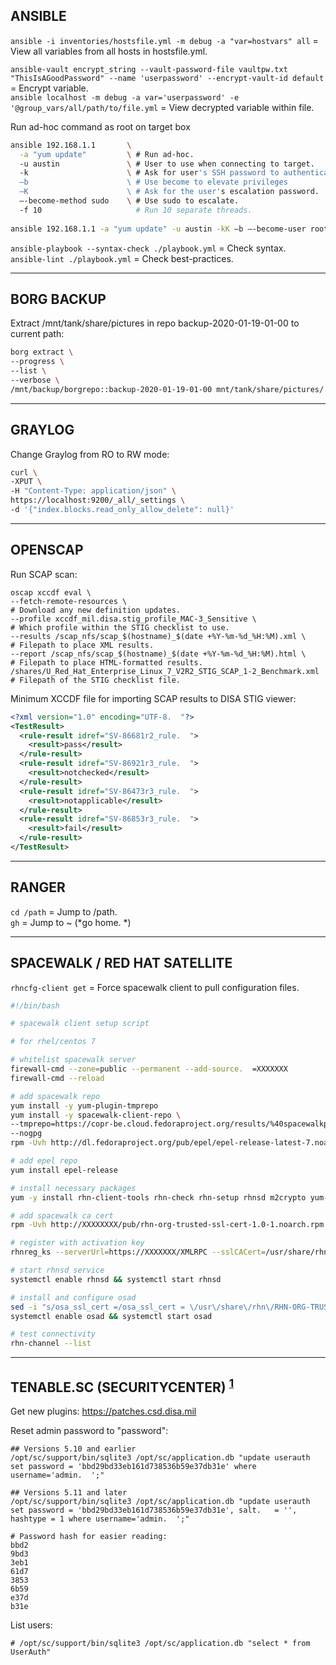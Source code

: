 
## ANSIBLE

`ansible -i inventories/hostsfile.yml -m debug -a "var=hostvars" all` = View all variables from all hosts in hostsfile.yml.  

`ansible-vault encrypt_string --vault-password-file vaultpw.txt "ThisIsAGoodPassword" --name 'userpassword' --encrypt-vault-id default` = Encrypt variable.  
`ansible localhost -m debug -a var='userpassword' -e '@group_vars/all/path/to/file.yml` = View decrypted variable within file.  

Run ad-hoc command as root on target box
```bash
ansible 192.168.1.1       \
  -a "yum update"         \ # Run ad-hoc.
  -u austin               \ # User to use when connecting to target.
  -k                      \ # Ask for user's SSH password to authenticate.
  –b                      \ # Use become to elevate privileges
  –K                      \ # Ask for the user's escalation password.
  –-become-method sudo    \ # Use sudo to escalate.
  -f 10                     # Run 10 separate threads.
  
ansible 192.168.1.1 -a "yum update" -u austin -kK –b –-become-user root –-become-method sudo -f 10
```

`ansible-playbook --syntax-check ./playbook.yml` = Check syntax.    
`ansible-lint ./playbook.yml`                    = Check best-practices.    


---
## BORG BACKUP

Extract /mnt/tank/share/pictures in repo backup-2020-01-19-01-00 to current path:
```bash
borg extract \
--progress \
--list \
--verbose \
/mnt/backup/borgrepo::backup-2020-01-19-01-00 mnt/tank/share/pictures/
```


---
## GRAYLOG

Change Graylog from RO to RW mode:
```bash
curl \
-XPUT \
-H "Content-Type: application/json" \
https://localhost:9200/_all/_settings \
-d '{"index.blocks.read_only_allow_delete": null}'
```


---
## OPENSCAP  

Run SCAP scan:
```
oscap xccdf eval \
--fetch-remote-resources \                                            # Download any new definition updates.
--profile xccdf_mil.disa.stig_profile_MAC-3_Sensitive \               # Which profile within the STIG checklist to use.
--results /scap_nfs/scap_$(hostname)_$(date +%Y-%m-%d_%H:%M).xml \    # Filepath to place XML results.
--report /scap_nfs/scap_$(hostname)_$(date +%Y-%m-%d_%H:%M).html \    # Filepath to place HTML-formatted results.
/shares/U_Red_Hat_Enterprise_Linux_7_V2R2_STIG_SCAP_1-2_Benchmark.xml # Filepath of the STIG checklist file.
```
  
Minimum XCCDF file for importing SCAP results to DISA STIG viewer:
```xml
<?xml version="1.0" encoding="UTF-8.  "?>
<TestResult>
  <rule-result idref="SV-86681r2_rule.  ">
    <result>pass</result>
  </rule-result>
  <rule-result idref="SV-86921r3_rule.  ">
    <result>notchecked</result>
  </rule-result>
  <rule-result idref="SV-86473r3_rule.  ">
    <result>notapplicable</result>
  </rule-result>
  <rule-result idref="SV-86853r3_rule.  ">
    <result>fail</result>
  </rule-result>
</TestResult>
```


---
## RANGER

`cd /path` = Jump to /path.    
`gh`       = Jump to ~ (*go home.  *)  


---
## SPACEWALK / RED HAT SATELLITE

`rhncfg-client get` = Force spacewalk client to pull configuration files.  

```bash
#!/bin/bash

# spacewalk client setup script

# for rhel/centos 7

# whitelist spacewalk server
firewall-cmd --zone=public --permanent --add-source.  =XXXXXXX
firewall-cmd --reload

# add spacewalk repo
yum install -y yum-plugin-tmprepo
yum install -y spacewalk-client-repo \
--tmprepo=https://copr-be.cloud.fedoraproject.org/results/%40spacewalkproject/spacewalk-2.9-client/epel-7-x86_64/repodata/repomd.xml.   \
--nogpg
rpm -Uvh http://dl.fedoraproject.org/pub/epel/epel-release-latest-7.noarch.rpm

# add epel repo
yum install epel-release

# install necessary packages
yum -y install rhn-client-tools rhn-check rhn-setup rhnsd m2crypto yum-rhn-plugin osad

# add spacewalk ca cert
rpm -Uvh http://XXXXXXXX/pub/rhn-org-trusted-ssl-cert-1.0-1.noarch.rpm

# register with activation key
rhnreg_ks --serverUrl=https://XXXXXXX/XMLRPC --sslCACert=/usr/share/rhn/RHN-ORG-TRUSTED-SSL-CERT --activationkey=1-centos7-main-key.  

# start rhnsd service
systemctl enable rhnsd && systemctl start rhnsd

# install and configure osad
sed -i "s/osa_ssl_cert =/osa_ssl_cert = \/usr\/share\/rhn\/RHN-ORG-TRUSTED-SSL-CERT/g" /etc/sysconfig/rhn/osad.conf.  
systemctl enable osad && systemctl start osad

# test connectivity
rhn-channel --list
```


---
## TENABLE.SC (SECURITYCENTER) <sup>[1]</sup> 

Get new plugins: https://patches.csd.disa.mil

Reset admin password to "password":
```
## Versions 5.10 and earlier
/opt/sc/support/bin/sqlite3 /opt/sc/application.db "update userauth set password = 'bbd29bd33eb161d738536b59e37db31e' where username='admin.  ';"

## Versions 5.11 and later
/opt/sc/support/bin/sqlite3 /opt/sc/application.db "update userauth set password = 'bbd29bd33eb161d738536b59e37db31e', salt.   = '',
hashtype = 1 where username='admin.  ';"

# Password hash for easier reading:
bbd2
9bd3
3eb1
61d7
3853
6b59
e37d
b31e
```

List users:
```
# /opt/sc/support/bin/sqlite3 /opt/sc/application.db "select * from UserAuth" 
```

[1]: https://community.tenable.com/s/article/Reset-admin-password-in-Tenable-sc-and-unlock-the-account-if-its-been-locked-Formerly-SecurityCenter  
